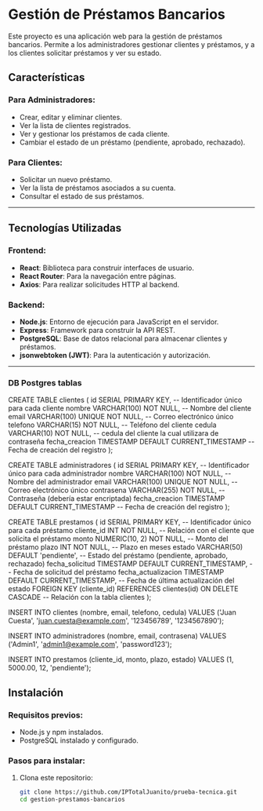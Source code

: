 # Gestión de Préstamos Bancarios

Este proyecto es una aplicación web para la gestión de préstamos bancarios. Permite a los administradores gestionar clientes y préstamos, y a los clientes solicitar préstamos y ver su estado.

## Características

### Para Administradores:
- Crear, editar y eliminar clientes.
- Ver la lista de clientes registrados.
- Ver y gestionar los préstamos de cada cliente.
- Cambiar el estado de un préstamo (pendiente, aprobado, rechazado).

### Para Clientes:
- Solicitar un nuevo préstamo.
- Ver la lista de préstamos asociados a su cuenta.
- Consultar el estado de sus préstamos.

---

## Tecnologías Utilizadas

### Frontend:
- **React**: Biblioteca para construir interfaces de usuario.
- **React Router**: Para la navegación entre páginas.
- **Axios**: Para realizar solicitudes HTTP al backend.

### Backend:
- **Node.js**: Entorno de ejecución para JavaScript en el servidor.
- **Express**: Framework para construir la API REST.
- **PostgreSQL**: Base de datos relacional para almacenar clientes y préstamos.
- **jsonwebtoken (JWT)**: Para la autenticación y autorización.

---

### DB Postgres tablas
CREATE TABLE clientes (
    id SERIAL PRIMARY KEY, -- Identificador único para cada cliente
    nombre VARCHAR(100) NOT NULL, -- Nombre del cliente
    email VARCHAR(100) UNIQUE NOT NULL, -- Correo electrónico único
    telefono VARCHAR(15) NOT NULL, -- Teléfono del cliente
	 cedula VARCHAR(10) NOT NULL, -- cedula del cliente la cual utilizara de contraseña
    fecha_creacion TIMESTAMP DEFAULT CURRENT_TIMESTAMP -- Fecha de creación del registro
);

CREATE TABLE administradores (
    id SERIAL PRIMARY KEY, -- Identificador único para cada administrador
    nombre VARCHAR(100) NOT NULL, -- Nombre del administrador
    email VARCHAR(100) UNIQUE NOT NULL, -- Correo electrónico único
    contrasena VARCHAR(255) NOT NULL, -- Contraseña (debería estar encriptada)
    fecha_creacion TIMESTAMP DEFAULT CURRENT_TIMESTAMP -- Fecha de creación del registro
);

CREATE TABLE prestamos (
    id SERIAL PRIMARY KEY, -- Identificador único para cada préstamo
    cliente_id INT NOT NULL, -- Relación con el cliente que solicita el préstamo
    monto NUMERIC(10, 2) NOT NULL, -- Monto del préstamo
    plazo INT NOT NULL, -- Plazo en meses
    estado VARCHAR(50) DEFAULT 'pendiente', -- Estado del préstamo (pendiente, aprobado, rechazado)
    fecha_solicitud TIMESTAMP DEFAULT CURRENT_TIMESTAMP, -- Fecha de solicitud del préstamo
    fecha_actualizacion TIMESTAMP DEFAULT CURRENT_TIMESTAMP, -- Fecha de última actualización del estado
    FOREIGN KEY (cliente_id) REFERENCES clientes(id) ON DELETE CASCADE -- Relación con la tabla clientes
);

INSERT INTO clientes (nombre, email, telefono, cedula) 
VALUES ('Juan Cuesta', 'juan.cuesta@example.com', '123456789', '1234567890');

INSERT INTO administradores (nombre, email, contrasena) 
VALUES ('Admin1', 'admin1@example.com', 'password123');

INSERT INTO prestamos (cliente_id, monto, plazo, estado) 
VALUES (1, 5000.00, 12, 'pendiente');

## Instalación

### Requisitos previos:
- Node.js y npm instalados.
- PostgreSQL instalado y configurado.

### Pasos para instalar:

1. Clona este repositorio:
   ```bash
   git clone https://github.com/IPTotalJuanito/prueba-tecnica.git
   cd gestion-prestamos-bancarios